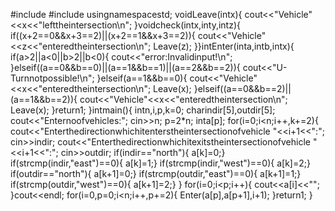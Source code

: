 #include<iostream> #include<cstring> usingnamespacestd; voidLeave(intx){ cout<<"Vehicle"<<x<<"lefttheintersection\n"; }voidcheck(intx,inty,intz){ if((x+2==0&&x+3==2)||(x+2==1&&x+3==2)){ cout<<"Vehicle"<<z<<"enteredtheintersection\n";
Leave(z); }}intEnter(inta,intb,intx){ if(a>2||a<0||b>2||b<0){ cout<<"error:Invalidinput!\n"; }elseif((a==0&&b==0)||(a==1&&b==1)||(a==2&&b==2)){ cout<<"U-Turnnotpossible!\n"; }elseif(a==1&&b==0){ cout<<"Vehicle"<<x<<"enteredtheintersection\n"; Leave(x); }elseif((a==0&&b==2)||(a==1&&b==2)){ cout<<"Vehicle"<<x<<"enteredtheintersection\n"; Leave(x); }return1; }intmain(){ intn,i,p,k=0; charindir[5],outdir[5];
cout<<"Enternoofvehicles:"; cin>>n; p=2*n; inta[p]; for(i=0;i<n;i++,k+=2){ cout<<"Enterthedirectionwhichitenterstheintersectionofvehicle "<<i+1<<":"; cin>>indir; cout<<"Enterthedirectionwhichitexitstheintersectionofvehicle "<<i+1<<":"; cin>>outdir; if(indir=="north"){ a[k]=0;} if(strcmp(indir,"east")==0){ a[k]=1;} if(strcmp(indir,"west")==0){ a[k]=2;} if(outdir=="north"){ a[k+1]=0;} if(strcmp(outdir,"east")==0){ a[k+1]=1;} if(strcmp(outdir,"west")==0){ a[k+1]=2;} }
for(i=0;i<p;i++){ cout<<a[i]<<""; }cout<<endl; for(i=0,p=0;i<n;i++,p+=2){ Enter(a[p],a[p+1],i+1); }return1; }
